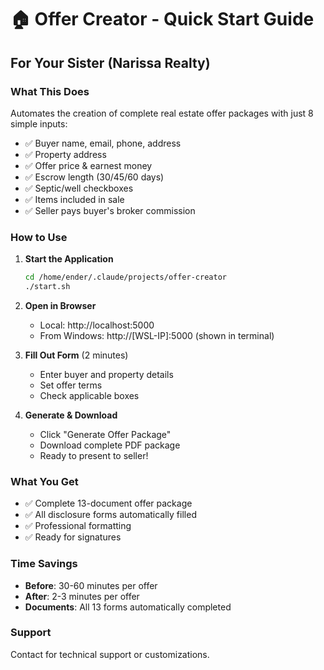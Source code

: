 # 🏠 Offer Creator - Quick Start Guide

## For Your Sister (Narissa Realty)

### What This Does
Automates the creation of complete real estate offer packages with just 8 simple inputs:
- ✅ Buyer name, email, phone, address
- ✅ Property address  
- ✅ Offer price & earnest money
- ✅ Escrow length (30/45/60 days)
- ✅ Septic/well checkboxes
- ✅ Items included in sale
- ✅ Seller pays buyer's broker commission

### How to Use

1. **Start the Application**
   ```bash
   cd /home/ender/.claude/projects/offer-creator
   ./start.sh
   ```

2. **Open in Browser**
   - Local: http://localhost:5000
   - From Windows: http://[WSL-IP]:5000 (shown in terminal)

3. **Fill Out Form** (2 minutes)
   - Enter buyer and property details
   - Set offer terms
   - Check applicable boxes

4. **Generate & Download**
   - Click "Generate Offer Package"
   - Download complete PDF package
   - Ready to present to seller!

### What You Get
- ✅ Complete 13-document offer package
- ✅ All disclosure forms automatically filled
- ✅ Professional formatting
- ✅ Ready for signatures

### Time Savings
- **Before**: 30-60 minutes per offer
- **After**: 2-3 minutes per offer
- **Documents**: All 13 forms automatically completed

### Support
Contact for technical support or customizations.